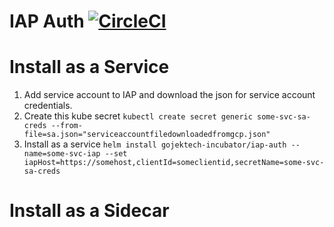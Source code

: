 # IAP Auth  [![CircleCI](https://circleci.com/gh/gojekfarm/iap_auth.svg?style=svg)](https://circleci.com/gh/gojekfarm/iap_auth)

# Install as a Service

1. Add service account to IAP and download the json for service account credentials.
2. Create this kube secret
`kubectl create secret generic some-svc-sa-creds --from-file=sa.json="serviceaccountfiledownloadedfromgcp.json"`
3. Install as a service
`helm install gojektech-incubator/iap-auth --name=some-svc-iap --set iapHost=https://somehost,clientId=someclientid,secretName=some-svc-sa-creds`

# Install as a Sidecar


